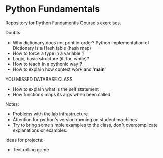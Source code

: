 # Python Fundamentals

Repository for Python Fundamentls Course's exercises.


Doubts:
 * Why dictionary does not print in order? Python implementation of Dictionary is a Hash table (hash map)
 * How to force a type in a variable ?
 * Logic, basic structure (if, for, while)?
 * How to teach in a pythonic way ? 
 * How to explain how context work and '__main__'
 
 YOU MISSED DATABASE CLASS
 
 * How to explain what is the self statement
 * How functions maps its args when been called



Notes: 
 * Problems with the lab infrastructure
 * Attention for python's version running on student machines
 * Try to bring some simple examples to the class, don't overcomplicate explanations or examples.

Ideas for projects:
 * Text rolling game
